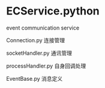 # ECService.python
event communication service

Connection.py 连接管理

socketHandler.py 通讯管理

processHandler.py 自身回调处理

EventBase.py 消息定义
